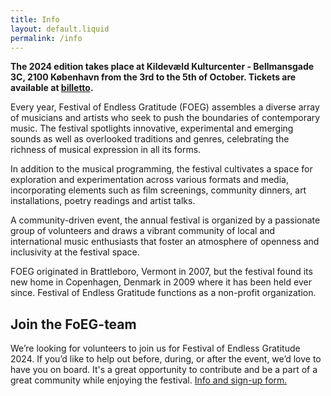 ```yaml
---
title: Info
layout: default.liquid
permalink: /info
---
```


<p><strong>The 2024 edition takes place at Kildevæld Kulturcenter - Bellmansgade 3C, 2100 København from the 3rd to the 5th of October. Tickets are available at <a href="https://billetto.dk/en/e/1018559">billetto</a>.</strong>
</p>

<p>Every year, Festival of Endless Gratitude (FOEG) assembles a diverse array of musicians and artists who seek to push the boundaries of contemporary music. The festival spotlights innovative, experimental and emerging sounds as well as overlooked traditions and genres, celebrating the richness of musical expression in all its forms.</p>

<p>In addition to the musical programming, the festival cultivates a space for exploration and experimentation across various formats and media, incorporating elements such as film screenings, community dinners, art installations, poetry readings and artist talks.</p>

<p>A community-driven event, the annual festival is organized by a passionate group of volunteers and draws a vibrant community of local and international music enthusiasts that foster an atmosphere of openness and inclusivity at the festival space.</p>

<p>FOEG originated in Brattleboro, Vermont in 2007, but the festival found its new home in Copenhagen, Denmark in 2009 where it has been held ever since. Festival of Endless Gratitude functions as a non-profit organization.</p>

<h2>Join the FoEG-team</h2>
<p>We’re looking for volunteers to join us for Festival of Endless Gratitude 2024. If you’d like to help out before, during, or after the event, we’d love to have you on board. It's a great opportunity to contribute and be a part of a great community while enjoying the festival. <a href="https://l.facebook.com/l.php?u=https%3A%2F%2Fdocs.google.com%2Fforms%2Fd%2Fe%2F1FAIpQLSfDfpcyMm2Bzi3niZ047bYUPvTDQ_KSzkeqfy0QQK_M7DeyZA%2Fviewform%3Fpli%3D1%26fbclid%3DIwZXh0bgNhZW0CMTAAAR2yiP_zanVmC7558Hf6v99kPBe0kyGS-T77fWQbGEcp1jlgB8zQUNW11jA_aem_dugE14TUr1VPTY_yibnfrw&h=AT2rbhRBEQcIcRV--WVg5rPVnFYf7q1QWy86ELVRVfl6AIbylsw5zI-VtyM8RsWwKnaf_C4mN1y_d1SfgjCY5ytcSL_1_CoUig8LcfmQX_gPgxKzheiLFM2fCN2qTFnYfw&__tn__=-UK-R&c[0]=AT33U7pn0cphcuJB_xjtqJG-59sMJUw6EqXgpy9C_9vehce7O3uCuzfQXMpaBfk9qfoqyIZtWjbfCqyFquMAUrf0q74RlTairwvwy4bc23knuC7Qs3Z5fPwSqt6PGyTIFe6OEMV4jSLkvUA5MPlPRacv6V9xTmgxZJwTunRLasBjfIk0AYOhFOQuhzdyrzRKc9Wt1_b8J49t9-449sc6vqJP_NKqdWsku22tUw">Info and sign-up form.</a></p>

